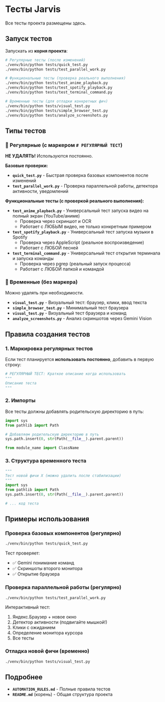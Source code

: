 # Тесты Jarvis

Все тесты проекта размещены здесь.

## Запуск тестов

Запускать из **корня проекта**:

```bash
# Регулярные тесты (после изменений)
./venv/bin/python tests/quick_test.py
./venv/bin/python tests/test_parallel_work.py

# Функциональные тесты (проверка реального выполнения)
./venv/bin/python tests/test_anime_playback.py
./venv/bin/python tests/test_spotify_playback.py
./venv/bin/python tests/test_terminal_command.py

# Временные тесты (для отладки конкретных фич)
./venv/bin/python tests/visual_test.py
./venv/bin/python tests/simple_browser_test.py
./venv/bin/python tests/analyze_screenshots.py
```

## Типы тестов

### 📖 Регулярные (с маркером `# РЕГУЛЯРНЫЙ ТЕСТ`)

**НЕ УДАЛЯТЬ!** Используются постоянно.

**Базовые проверки:**
- **`quick_test.py`** - Быстрая проверка базовых компонентов после изменений
- **`test_parallel_work.py`** - Проверка параллельной работы, детектора активности, уведомлений

**Функциональные тесты (с проверкой реального выполнения):**
- **`test_anime_playback.py`** - Универсальный тест запуска видео на полный экран (YouTube/аниме)
  - Проверка через скриншот и OCR
  - Работает с ЛЮБЫМ видео, не только конкретным примером
- **`test_spotify_playback.py`** - Универсальный тест запуска музыки в Spotify
  - Проверка через AppleScript (реальное воспроизведение)
  - Работает с ЛЮБОЙ песней
- **`test_terminal_command.py`** - Универсальный тест открытия терминала и запуска команды
  - Проверка через pgrep (реальный запуск процесса)
  - Работает с ЛЮБОЙ папкой и командой

### 🧪 Временные (без маркера)

Можно удалять при необходимости.

- **`visual_test.py`** - Визуальный тест: браузер, клики, ввод текста
- **`simple_browser_test.py`** - Минимальный тест браузера
- **`visual_test.py`** - Визуальный тест браузера и команд
- **`analyze_screenshots.py`** - Анализ скриншотов через Gemini Vision

## Правила создания тестов

### 1. Маркировка регулярных тестов

Если тест планируется **использовать постоянно**, добавить в первую строку:

```python
# РЕГУЛЯРНЫЙ ТЕСТ: Краткое описание когда использовать
"""
Описание теста
"""
```

### 2. Импорты

Все тесты должны добавлять родительскую директорию в путь:

```python
import sys
from pathlib import Path

# Добавляем родительскую директорию в путь
sys.path.insert(0, str(Path(__file__).parent.parent))

from module_name import ClassName
```

### 3. Структура временного теста

```python
"""
Тест новой фичи X (можно удалить после стабилизации)
"""
import sys
from pathlib import Path
sys.path.insert(0, str(Path(__file__).parent.parent))

# ... код теста
```

## Примеры использования

### Проверка базовых компонентов (регулярно)
```bash
./venv/bin/python tests/quick_test.py
```

Тест проверяет:
- ✅ Gemini понимание команд
- ✅ Скриншоты второго монитора
- ✅ Открытие браузера

### Проверка параллельной работы (регулярно)
```bash
./venv/bin/python tests/test_parallel_work.py
```

Интерактивный тест:
1. Яндекс.Браузер + новое окно
2. Детектор активности (подвигайте мышкой!)
3. Клики с ожиданием
4. Определение монитора курсора
5. Все тесты

### Отладка новой фичи (временно)
```bash
./venv/bin/python tests/visual_test.py
```

## Подробнее

- **`AUTOMATION_RULES.md`** - Полные правила тестов
- **`README.md`** (корень) - Общая структура проекта
